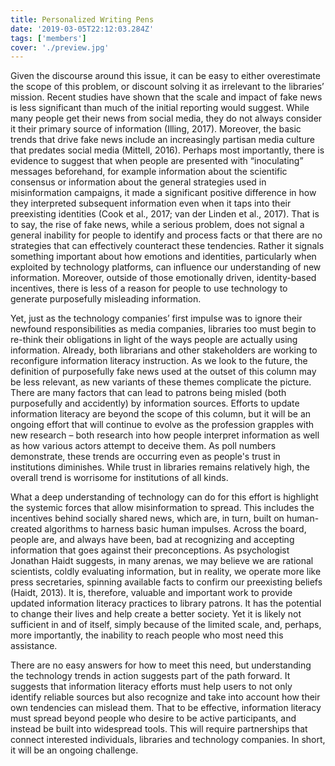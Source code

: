 ```yaml
---
title: Personalized Writing Pens
date: '2019-03-05T22:12:03.284Z'
tags: ['members']
cover: './preview.jpg'
---
```


Given the discourse around this issue, it can be easy to either overestimate the scope of this problem, or discount solving it as irrelevant to the libraries’ mission. Recent studies have shown that the scale and impact of fake news is less significant than much of the initial reporting would suggest. While many people get their news from social media, they do not always consider it their primary source of information (Illing, 2017). Moreover, the basic trends that drive fake news include an increasingly partisan media culture that predates social media (Mittell, 2016). Perhaps most importantly, there is evidence to suggest that when people are presented with “inoculating” messages beforehand, for example information about the scientific consensus or information about the general strategies used in misinformation campaigns, it made a significant positive difference in how they interpreted subsequent information even when it taps into their preexisting identities (Cook et al., 2017; van der Linden et al., 2017). That is to say, the rise of fake news, while a serious problem, does not signal a general inability for people to identify and process facts or that there are no strategies that can effectively counteract these tendencies. Rather it signals something important about how emotions and identities, particularly when exploited by technology platforms, can influence our understanding of new information. Moreover, outside of those emotionally driven, identity-based incentives, there is less of a reason for people to use technology to generate purposefully misleading information.

Yet, just as the technology companies’ first impulse was to ignore their newfound responsibilities as media companies, libraries too must begin to re-think their obligations in light of the ways people are actually using information. Already, both librarians and other stakeholders are working to reconfigure information literacy instruction. As we look to the future, the definition of purposefully fake news used at the outset of this column may be less relevant, as new variants of these themes complicate the picture. There are many factors that can lead to patrons being misled (both purposefully and accidently) by information sources. Efforts to update information literacy are beyond the scope of this column, but it will be an ongoing effort that will continue to evolve as the profession grapples with new research – both research into how people interpret information as well as how various actors attempt to deceive them. As poll numbers demonstrate, these trends are occurring even as people's trust in institutions diminishes. While trust in libraries remains relatively high, the overall trend is worrisome for institutions of all kinds.

What a deep understanding of technology can do for this effort is highlight the systemic forces that allow misinformation to spread. This includes the incentives behind socially shared news, which are, in turn, built on human-created algorithms to harness basic human impulses. Across the board, people are, and always have been, bad at recognizing and accepting information that goes against their preconceptions. As psychologist Jonathan Haidt suggests, in many arenas, we may believe we are rational scientists, coldly evaluating information, but in reality, we operate more like press secretaries, spinning available facts to confirm our preexisting beliefs (Haidt, 2013). It is, therefore, valuable and important work to provide updated information literacy practices to library patrons. It has the potential to change their lives and help create a better society. Yet it is likely not sufficient in and of itself, simply because of the limited scale, and, perhaps, more importantly, the inability to reach people who most need this assistance.

There are no easy answers for how to meet this need, but understanding the technology trends in action suggests part of the path forward. It suggests that information literacy efforts must help users to not only identify reliable sources but also recognize and take into account how their own tendencies can mislead them. That to be effective, information literacy must spread beyond people who desire to be active participants, and instead be built into widespread tools. This will require partnerships that connect interested individuals, libraries and technology companies. In short, it will be an ongoing challenge.
